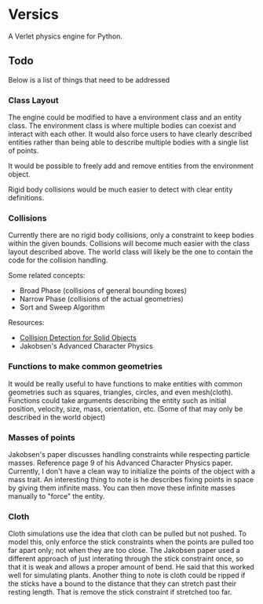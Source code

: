 # Versics
A Verlet physics engine for Python.

## Todo
Below is a list of things that need to be addressed

### Class Layout
The engine could be modified to have a environment class and an entity class. The environment class is where multiple bodies can coexist and interact with each other. It would also force users to have clearly described entities rather than being able to describe multiple bodies with a single list of points.

It would be possible to freely add and remove entities from the environment object.

Rigid body collisions would be much easier to detect with clear entity definitions.

### Collisions
Currently there are no rigid body collisions, only a constraint to keep bodies within the given bounds. Collisions will become much easier with the class layout described above.  The world class will likely be the one to contain the code for the collision handling.  

Some related concepts:
* Broad Phase (collisions of general bounding boxes)
* Narrow Phase (collisions of the actual geometries)
* Sort and Sweep Algorithm

Resources:
* [Collision Detection for Solid Objects](https://www.toptal.com/game/video-game-physics-part-ii-collision-detection-for-solid-objects)
* Jakobsen's Advanced Character Physics

### Functions to make common geometries
It would be really useful to have functions to make entities with common geometries such as squares, triangles, circles, and even mesh(cloth). Functions could take arguments describing the entity such as initial position, velocity, size, mass, orientation, etc. (Some of that may only be described in the world object)

### Masses of points
Jakobsen's paper discusses handling constraints while respecting particle masses. Reference page 9 of his Advanced Character Physics paper. Currently, I don't have a clean way to initialize the points of the object with a mass trait.  An interesting thing to note is he describes fixing points in space by giving them infinite mass. You can then move these infinite masses manually to "force" the entity.

### Cloth
Cloth simulations use the idea that cloth can be pulled but not pushed. To model this, only enforce the stick constraints when the points are pulled too far apart only; not when they are too close.  The Jakobsen paper used a different approach of just interating through the stick constraint once, so that it is weak and allows a proper amount of bend. He said that this worked well for simulating plants. Another thing to note is cloth could be ripped if the sticks have a bound to the distance that they can stretch past their resting length. That is remove the stick constraint if stretched too far.  
